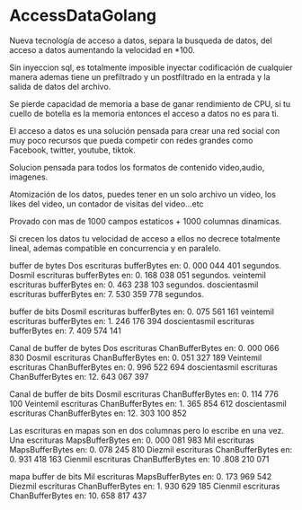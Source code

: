 # AccessDataGolang

Nueva tecnología de acceso a datos, separa la busqueda de datos, del acceso a datos aumentando la velocidad en *100.

Sin inyeccion sql, es totalmente imposible inyectar codificación de cualquier manera ademas tiene un prefiltrado y un 
postfiltrado en la entrada y la salida de datos del archivo.

Se pierde capacidad de memoria a base de ganar rendimiento de CPU, si tu cuello de botella es la memoria entonces el 
acceso a datos no es para ti.

El acceso a datos es una solución pensada para crear una red social con muy poco recursos que pueda competir con redes grandes
como Facebook, twitter, youtube, tiktok.

Solucion pensada para todos los formatos de contenido video,audio, imagenes.

Atomización de los datos, puedes tener en un solo archivo un video, los likes del video, un contador de visitas del video...etc

Provado con mas de 1000 campos estaticos + 1000 columnas dinamicas.

Si crecen los datos tu velocidad de acceso a ellos no decrece totalmente lineal, ademas compatible en concurrencia y en paralelo.

buffer de bytes
Dos escrituras bufferBytes en:           0. 000 044 401 segundos.
Dosmil escrituras bufferBytes en:        0. 168 038 051 segundos.
veintemil escrituras bufferBytes en:     0. 463 238 103 segundos.
doscientasmil escrituras bufferBytes en: 7. 530 359 778 segundos.

buffer de bits
Dosmil escrituras bufferBytes en:         0. 075 561 161
veintemil escrituras bufferBytes en:      1. 246 176 394
doscientasmil escrituras bufferBytes en:  7. 409 574 141


Canal de buffer de bytes
Dos escrituras ChanBufferBytes en:            0. 000 066 830
Dosmil escrituras ChanBufferBytes en:         0. 051 327 189
Veintemil escrituras ChanBufferBytes en:      0. 996 522 694
doscientasmil escrituras ChanBufferBytes en: 12. 643 067 397

Canal de buffer de bits
Dosmil escrituras ChanBufferBytes en:        	0. 114 776 100
Veintemil escrituras ChanBufferBytes en:        1. 365 854 612
doscientasmil escrituras ChanBufferBytes en:   12. 303 100 852


Las escrituras en mapas son en dos columnas pero lo escribe en una vez.
Una escrituras MapsBufferBytes en:       0. 000 081 983
Mil escrituras MapsBufferBytes en:       0. 078 245 810
Diezmil escrituras ChanBufferBytes en:   0. 931 418 163
Cienmil escrituras ChanBufferBytes en:  10 .808 210 071

mapa buffer de bits
Mil escrituras MapsBufferBytes en:       0. 173 969 542
Diezmil escrituras ChanBufferBytes en:   1. 930 629 185
Cienmil escrituras ChanBufferBytes en:  10. 658 817 437
